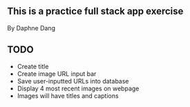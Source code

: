 ## This is a practice full stack app exercise

By Daphne Dang

## TODO

* Create title
* Create image URL input bar
* Save user-inputted URLs into database
* Display 4 most recent images on webpage
* Images will have titles and captions

